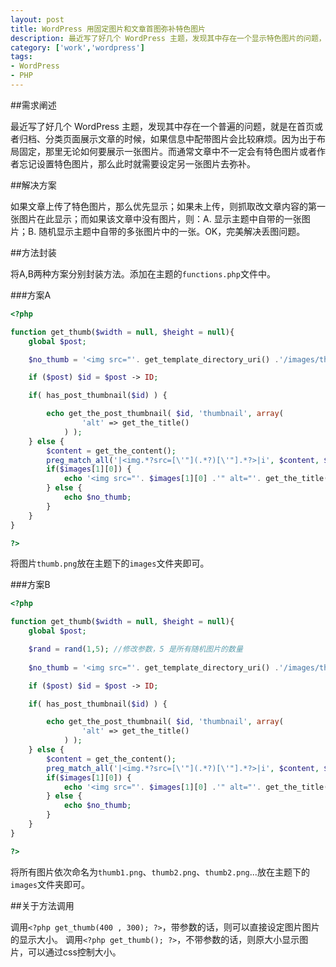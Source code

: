 ```yaml
---
layout: post
title: WordPress 用固定图片和文章首图弥补特色图片
description: 最近写了好几个 WordPress 主题，发现其中存在一个显示特色图片的问题，因为比较普遍，特此封装成一个方法，方便使用。
category: ['work','wordpress']
tags:
- WordPress
- PHP
---
```



##需求阐述

最近写了好几个 WordPress 主题，发现其中存在一个普遍的问题，就是在首页或者归档、分类页面展示文章的时候，如果信息中配带图片会比较麻烦。因为出于布局固定，那里无论如何要展示一张图片。而通常文章中不一定会有特色图片或者作者忘记设置特色图片，那么此时就需要设定另一张图片去弥补。

##解决方案

如果文章上传了特色图片，那么优先显示；如果未上传，则抓取改文章内容的第一张图片在此显示；而如果该文章中没有图片，则：A. 显示主题中自带的一张图片；B. 随机显示主题中自带的多张图片中的一张。OK，完美解决丢图问题。

##方法封装

将A,B两种方案分别封装方法。添加在主题的`functions.php`文件中。

###方案A

```php
<?php

function get_thumb($width = null, $height = null){
	global $post;

	$no_thumb = '<img src="'. get_template_directory_uri() .'/images/thumb.png" alt="'. get_the_title() .'" width="'. $width .'" height="'. $height .'"/>';

	if ($post) $id = $post -> ID;

	if( has_post_thumbnail($id) ) {

		echo get_the_post_thumbnail( $id, 'thumbnail', array(
				'alt' => get_the_title()
			) );
	} else {
		$content = get_the_content();
		preg_match_all('|<img.*?src=[\'"](.*?)[\'"].*?>|i', $content, $images);
		if($images[1][0]) {
			echo '<img src="'. $images[1][0] .'" alt="'. get_the_title() .'" width="'. $width .'" height="'. $height .'"/>';
		} else {
			echo $no_thumb;
		}
	}
}

?>
```

将图片`thumb.png`放在主题下的`images`文件夹即可。

###方案B

```php
<?php

function get_thumb($width = null, $height = null){
	global $post;

	$rand = rand(1,5); //修改参数，5 是所有随机图片的数量
	
	$no_thumb = '<img src="'. get_template_directory_uri() .'/images/thumb'. $rand .'.png" alt="'. get_the_title() .'" width="'. $width .'" height="'. $height .'"/>';

	if ($post) $id = $post -> ID;

	if( has_post_thumbnail($id) ) {

		echo get_the_post_thumbnail( $id, 'thumbnail', array(
				'alt' => get_the_title()
			) );
	} else {
		$content = get_the_content();
		preg_match_all('|<img.*?src=[\'"](.*?)[\'"].*?>|i', $content, $images);
		if($images[1][0]) {
			echo '<img src="'. $images[1][0] .'" alt="'. get_the_title() .'" width="'. $width .'" height="'. $height .'"/>';
		} else {
			echo $no_thumb;
		}
	}
}

?>
```

将所有图片依次命名为`thumb1.png`、`thumb2.png`、`thumb2.png`...放在主题下的`images`文件夹即可。

##关于方法调用

调用`<?php get_thumb(400 , 300); ?>`，带参数的话，则可以直接设定图片图片的显示大小。
调用`<?php get_thumb(); ?>`，不带参数的话，则原大小显示图片，可以通过css控制大小。
